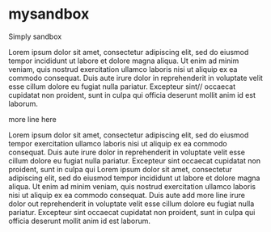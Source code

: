 # mysandbox
Simply sandbox

Lorem ipsum dolor sit amet, consectetur adipiscing elit, sed do eiusmod tempor
incididunt ut labore et dolore magna aliqua. Ut enim ad minim veniam, quis nostrud
exercitation ullamco laboris nisi ut aliquip ex ea commodo consequat. Duis aute
irure dolor in reprehenderit in voluptate velit esse cillum dolore eu fugiat nulla
pariatur. Excepteur sint// occaecat cupidatat non proident, sunt in culpa qui
officia deserunt mollit anim id est laborum.

more line here

Lorem ipsum dolor sit amet, consectetur adipiscing elit, sed do eiusmod tempor
exercitation ullamco laboris nisi ut aliquip ex ea commodo consequat. Duis aute
irure dolor in reprehenderit in voluptate velit esse cillum dolore eu fugiat nulla
pariatur. Excepteur sint occaecat cupidatat non proident, sunt in culpa qui
Lorem ipsum dolor sit amet, consectetur adipiscing elit, sed do eiusmod tempor
incididunt ut labore et dolore magna aliqua. Ut enim ad minim veniam, quis nostrud
exercitation ullamco laboris nisi ut aliquip ex ea commodo consequat. Duis aute
add more line
irure dolor out reprehenderit in voluptate velit esse cillum dolore eu fugiat nulla
pariatur. Excepteur sint occaecat cupidatat non proident, sunt in culpa qui
officia deserunt mollit anim id est laborum.
